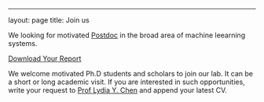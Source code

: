 ---
layout: page
title: Join us

We looking for motivated [Postdoc](https://github.com/Team-TUD/DIS/blob/master/docs/Postdoc_TUDelft_20.pdf) in the broad area of machine leearning systems.


<a href="./docs/Postdoc_TUDelft_20.pdf" download="Postdoc_TUDelft_20.pdf">Download Your Report</a>


We welcome motivated Ph.D students and scholars to join our lab. It can be a short or long academic visit. If you are interested in such opportunities, write your request to [Prof Lydia Y. Chen](mailto:lydiaychen@ieee.org) and append your latest CV.
